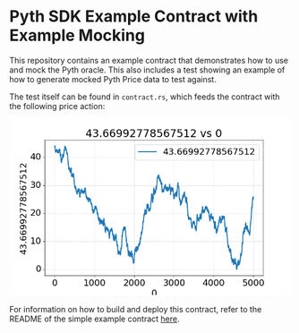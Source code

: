 # Pyth SDK Example Contract with Example Mocking

This repository contains an example contract that demonstrates how to use and
mock the Pyth oracle. This also includes a test showing an example of how to
generate mocked Pyth Price data to test against.

The test itself can be found in `contract.rs`, which feeds the contract with
the following price action:

![](./prices.png)

For information on how to build and deploy this contract, refer to the README
of the simple example contract [here](../terra-contract/README.md).
